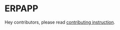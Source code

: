 # ERPAPP

Hey contributors, please read [contributing instruction](https://github.com/b-six/Erpapp/blob/master/contributing.md).
